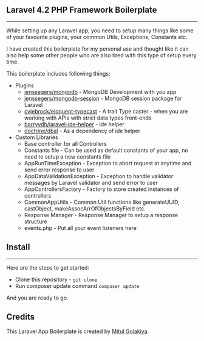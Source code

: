 ## Laravel 4.2 PHP Framework Boilerplate
----------------------------------------

While setting up any Laravel app, you need to setup many things like some of your favourite plugins, your common Utils, Exceptions, Constants etc.

I have created this boilerplate for my personal use and thought like it can also help some other people who are also tired with this type of setup every time.

This boilerplate includes following things:

* Plugins
    * [jenssegers/mongodb](https://github.com/jenssegers/laravel-mongodb) - MongoDB Development with you app
    * [jenssegers/mongodb-session](https://github.com/jenssegers/laravel-mongodb-session) - MongoDB session package for Laravel
    * [cviebrock/eloquent-typecast](https://github.com/cviebrock/eloquent-typecast) - A trait Type caster - when you are working with APIs with strict data types front-ends
    * [barryvdh/laravel-ide-helper](https://github.com/barryvdh/laravel-ide-helper) - ide helper
    * [doctrine/dbal](https://github.com/doctrine/dbal) - As a dependency of ide helper
* Custom Libraries
    * Base controller for all Controllers
    * Constants file - Can be used as default constants of your app, no need to setup a new constants file
    * AppRunTimeException - Exception to abort request at anytime and send error response to user
    * AppDataValidationException - Exception to handle validator messages by Laravel validator and send error to user
    * AppControllersFactory - Factory to store created instances of controllers
    * CommonAppUtils - Common Util functions like generateUUID, castObject, makeAssocArrOfObjectsByField etc.
    * Response Manager - Response Manager to setup a response structure
    * events.php - Put all your event listeners here


## Install
-----------

Here are the steps to get started:

* Clone this repository - `git clone`
* Run composer update command `composer update`

And you are ready to go.

## Credits

This Laravel App Boilerplate is created by [Mitul Golakiya](https://github.com/mitulgolakiya).

